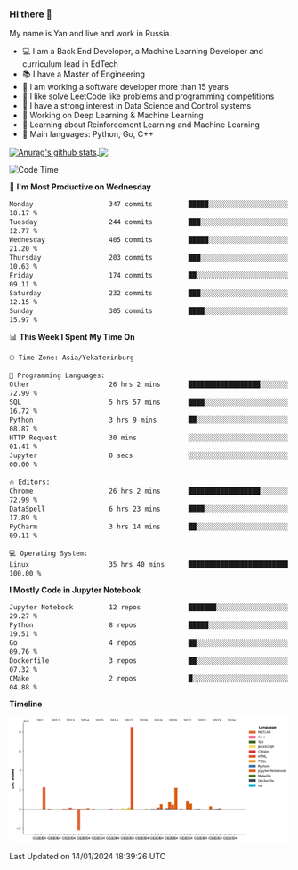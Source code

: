 ### Hi there 👋

My name is Yan and live and work in Russia.

- 💻 I am a Back End Developer, a Machine Learning Developer and curriculum lead in EdTech
- 📚 I have a Master of Engineering
- 🤔 I am working a software developer more than 15 years
- 🌱 I like solve LeetCode like problems and programming competitions
- 📝 I have a strong interest in Data Science and Control systems
- 🔭 Working on Deep Learning & Machine Learning
- 🌱 Learning about Reinforcement Learning and Machine Learning
- 🌟 Main languages: Python, Go, C++

<!--


**yanchick/yanchick** is a ✨ _special_ ✨ repository because its `README.md` (this file) appears on your GitHub profile.

Here are some ideas to get you started:

- I am a self taught Full Stack Developer and a Machine Learning Developer
- 🌱 I’m currently learning ...
- 👯 I’m looking to collaborate on ...
- 🤔 I’m looking for help with ...
- 💬 Ask me about ...
- 📫 How to reach me: ...
- 😄 Pronouns: ...
- ⚡ Fun fact: ...

-->


<a href="https://github.com/anuraghazra/github-readme-stats">
    <img align="center" src="https://github-readme-stats.vercel.app/api?username=yanchick&count_private=true" alt="Anurag's github stats" />
</a>
<a href="https://github.com/anuraghazra/github-readme-stats">
    <img align="center" src="https://github-readme-stats.vercel.app/api/top-langs/?username=yanchick&hide=javascript,html,CSS" />
</a>

<!--START_SECTION:waka-->
![Code Time](http://img.shields.io/badge/Code%20Time-1%2C321%20hrs%202%20mins-blue)

📅 **I'm Most Productive on Wednesday** 

```text
Monday                   347 commits         █████░░░░░░░░░░░░░░░░░░░░   18.17 % 
Tuesday                  244 commits         ███░░░░░░░░░░░░░░░░░░░░░░   12.77 % 
Wednesday                405 commits         █████░░░░░░░░░░░░░░░░░░░░   21.20 % 
Thursday                 203 commits         ███░░░░░░░░░░░░░░░░░░░░░░   10.63 % 
Friday                   174 commits         ██░░░░░░░░░░░░░░░░░░░░░░░   09.11 % 
Saturday                 232 commits         ███░░░░░░░░░░░░░░░░░░░░░░   12.15 % 
Sunday                   305 commits         ████░░░░░░░░░░░░░░░░░░░░░   15.97 % 
```


📊 **This Week I Spent My Time On** 

```text
🕑︎ Time Zone: Asia/Yekaterinburg

💬 Programming Languages: 
Other                    26 hrs 2 mins       ██████████████████░░░░░░░   72.99 % 
SQL                      5 hrs 57 mins       ████░░░░░░░░░░░░░░░░░░░░░   16.72 % 
Python                   3 hrs 9 mins        ██░░░░░░░░░░░░░░░░░░░░░░░   08.87 % 
HTTP Request             30 mins             ░░░░░░░░░░░░░░░░░░░░░░░░░   01.41 % 
Jupyter                  0 secs              ░░░░░░░░░░░░░░░░░░░░░░░░░   00.00 % 

🔥 Editors: 
Chrome                   26 hrs 2 mins       ██████████████████░░░░░░░   72.99 % 
DataSpell                6 hrs 23 mins       ████░░░░░░░░░░░░░░░░░░░░░   17.89 % 
PyCharm                  3 hrs 14 mins       ██░░░░░░░░░░░░░░░░░░░░░░░   09.11 % 

💻 Operating System: 
Linux                    35 hrs 40 mins      █████████████████████████   100.00 % 
```

**I Mostly Code in Jupyter Notebook** 

```text
Jupyter Notebook         12 repos            ███████░░░░░░░░░░░░░░░░░░   29.27 % 
Python                   8 repos             █████░░░░░░░░░░░░░░░░░░░░   19.51 % 
Go                       4 repos             ██░░░░░░░░░░░░░░░░░░░░░░░   09.76 % 
Dockerfile               3 repos             ██░░░░░░░░░░░░░░░░░░░░░░░   07.32 % 
CMake                    2 repos             █░░░░░░░░░░░░░░░░░░░░░░░░   04.88 % 
```



**Timeline**

![Lines of Code chart](https://raw.githubusercontent.com/yanchick/yanchick/main/assets/bar_graph.png)


 Last Updated on 14/01/2024 18:39:26 UTC
<!--END_SECTION:waka-->

